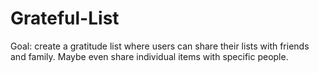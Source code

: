 # Grateful-List
Goal: create a gratitude list where users can share their lists with friends and family. Maybe even share individual items with specific people.
